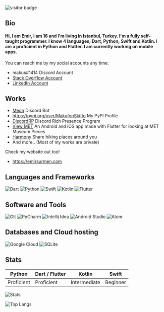 ![visitor badge](https://visitor-badge.glitch.me/badge?page_id=makufonskifto.visitor-badge)

## Bio

#### Hi, I am Emir, I am 16 and I'm living in Istanbul, Turkey. I'm a fully self-taught programmer. I know 4 languages; Dart, Python, Swift and Kotlin. I am a proficient in Python and Flutter. I am currently working on mobile apps.

You can reach me by my social accounts any time:
* makus#1414 Discord Account
* [Stack Overflow Account](https://stackoverflow.com/users/12920146/emir-s%c3%bcrmen)
* [LinkedIn Account](https://www.linkedin.com/in/emir-surmen/)

## Works
* [Meon](https://top.gg/bot/713066005911568424) Discord Bot
* https://pypi.org/user/MakufonSkifto My PyPI Profile
* [DiscordRP](https://github.com/MakufonSkifto/discordrp) Discord Rich Presence Program
* [View MET](https://github.com/MakufonSkifto/view_met_remade) An Android and iOS app made with Flutter for looking at MET Museum Pieces
* [Harmony](https://github.com/The-Coding-Misfits/harmony) Share hiking places around you
* And more.. (Most of my works are private)

Check my website out too!
* https://emirsurmen.com

## Languages and Frameworks

![Dart](https://img.shields.io/badge/Dart-0175C2?style=for-the-badge&logo=dart&logoColor=white)
![Python](https://img.shields.io/badge/Python-3776AB?style=for-the-badge&logo=python&logoColor=white)
![Swift](https://img.shields.io/badge/Swift-FA7343?style=for-the-badge&logo=swift&logoColor=white)
![Kotlin](https://img.shields.io/badge/Kotlin-664ACC?&style=for-the-badge&logo=kotlin&logoColor=white)
![Flutter](https://img.shields.io/badge/Flutter-02569B?style=for-the-badge&logo=flutter&logoColor=white)

## Software and Tools

![Git](https://img.shields.io/badge/Git%20-%23F05033.svg?style=for-the-badge&logo=git&logoColor=white)
![PyCharm](https://img.shields.io/badge/PyCharm-143?style=for-the-badge&logo=PyCharm&logoColor=white&color=green&labelColor=green)
![Intellij Idea](https://img.shields.io/badge/IntelliJ&nbsp;IDEA-fe315d.svg?style=for-the-badge&logo=intellij-idea&logoColor=white)
![Android Studio](https://img.shields.io/badge/Android&nbsp;Studio-669933.svg?style=for-the-badge&logo=android-studio&logoColor=white)
![Atom](https://img.shields.io/badge/Atom-90b061.svg?style=for-the-badge&logo=atom&logoColor=white)


## Databases and Cloud hosting

![Google Cloud](https://img.shields.io/badge/Google_Cloud-4285F4?style=for-the-badge&logo=google-cloud&logoColor=white)
![SQLite](https://img.shields.io/badge/SQLite-07405E?style=for-the-badge&logo=sqlite&logoColor=white)

## Stats

| Python        | Dart / Flutter | Kotlin         | Swift           |
| ------------- |----------------|----------------| ----------------|
| Proficient    | Proficient     | Intermediate   | Beginner        |

![Stats](https://github-readme-stats.vercel.app/api?username=makufonskifto&count_private=true&show_icons=true&theme=dark)

![Top Langs](https://github-readme-stats.vercel.app/api/top-langs/?username=makufonskifto&hide=javascript,html,tex,css,csharp&count_private=true&theme=dark)

